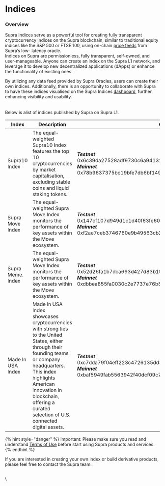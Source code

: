 # Indices

### Overview

Supra Indices serve as a powerful tool for creating fully transparent cryptocurrency indices on the Supra blockchain, similar to traditional equity indices like the S\&P 500 or FTSE 100, using on-chain [price feeds](https://docs.supra.com/oracles/data-feeds/data-feeds-index) from Supra’s low- latency oracle.\
Indices on Supra are permissionless, fully transparent, self-owned, and user-manageable. Anyone can create an index on the Supra L1 network, and leverage it to develop new decentralized applications (dApps) or enhance the functionality of existing ones.

By utilizing any data feed provided by Supra Oracles, users can create their own indices. Additionally, there is an opportunity to collaborate with Supra to have these indices visualised on the Supra Indices [dashboard](https://supra.com/data/indices), further enhancing visibility and usability.\
\
\
Below is alist of indices published by Supra on Supra L1.

<table><thead><tr><th width="121">Index</th><th width="308">Description</th><th width="323">Object Address</th></tr></thead><tbody><tr><td>Supra10 Index</td><td>The equal-weighted Supra10 Index features the top 10 cryptocurrencies by market capitalisation, excluding stable coins and liquid staking tokens.</td><td><em><strong>Testnet</strong></em> 0x6c39da27528adf9730c6a94131756da0aa37ca32fb3556795961b2431b273ff3<br><em><strong>Mainnet</strong></em> 0x78b9637375bc19bfe7db6bf1496f13b67e81263787a714d870c196d2765293f7<br></td></tr><tr><td>Supra Move Index</td><td>The equal-weighted Supra Move Index monitors the performance of key assets within the Move ecosystem.</td><td><em><strong>Testnet</strong></em> 0x147cf107d949d1c1d40f63fe60ac95d30e7f5b38a34a3709be783081e9fbabdb<br><em><strong>Mainnet</strong></em> 0xf2ae7ceb3746760e9b49563cb2a2ecc552d8807803dfd8001f85801ec4815637</td></tr><tr><td>Supra Meme. Index</td><td>The equal-weighted Supra Move Index monitors the performance of key assets within the Move ecosystem.</td><td><em><strong>Testnet</strong></em> 0x52d26fa1b7dca693d427d83b15f297800c576115cb97e0329d319c7a34abca6e<br><em><strong>Mainnet</strong></em> 0xdbbea855fa0030c2e7737e76b8edf8f93d7cbc0182d07a018cf713f6e7dcab70<br></td></tr><tr><td>Made In USA Index</td><td>Made in USA Index showcases cryptocurrencies with strong ties to the United States, either through their founding teams or company headquarters. This index highlights American innovation in blockchain, offering a curated selection of U.S. connected digital assets.</td><td><em><strong>Testnet</strong></em> 0xc7dda79f04eff223c4726135dd31844a05e3532112ec6d50e7c65dc89a3335f4<br><em><strong>Mainnet</strong></em> 0xbaf5949fab5563942f40dcf09c7aeea597182431c03a65549afb32eb3041f687</td></tr></tbody></table>

{% hint style="danger" %}
Important: Please make sure you read and understand [Terms of Use](https://supra.com/terms-of-use/) before start using Supra products and services.
{% endhint %}

If you are interested in creating your own index or build derivative products, please feel free to contact the Supra team.

\
\\
